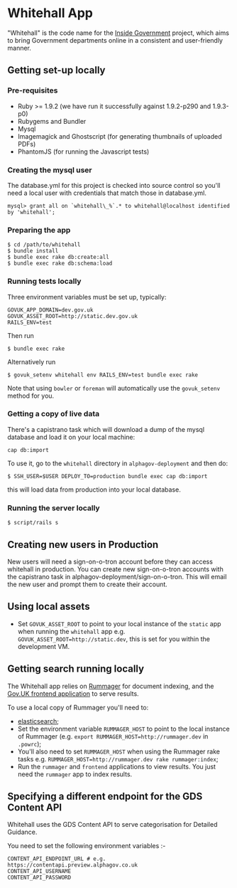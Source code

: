 # Whitehall App

"Whitehall" is the code name for the
[Inside Government](https://www.gov.uk/government/) project, which
aims to bring Government departments online in a consistent and
user-friendly manner.

## Getting set-up locally

### Pre-requisites

* Ruby >= 1.9.2 (we have run it successfully against 1.9.2-p290 and
  1.9.3-p0)
* Rubygems and Bundler
* Mysql
* Imagemagick and Ghostscript (for generating thumbnails of uploaded
  PDFs)
* PhantomJS (for running the Javascript tests)

### Creating the mysql user

The database.yml for this project is checked into source control so
you'll need a local user with credentials that match those in
database.yml.

    mysql> grant all on `whitehall\_%`.* to whitehall@localhost identified by 'whitehall';

### Preparing the app

    $ cd /path/to/whitehall
    $ bundle install
    $ bundle exec rake db:create:all
    $ bundle exec rake db:schema:load

### Running tests locally

Three environment variables must be set up, typically:

    GOVUK_APP_DOMAIN=dev.gov.uk
    GOVUK_ASSET_ROOT=http://static.dev.gov.uk
    RAILS_ENV=test

Then run

    $ bundle exec rake

Alternatively run

    $ govuk_setenv whitehall env RAILS_ENV=test bundle exec rake

Note that using `bowler` or `foreman` will automatically use the
`govuk_setenv` method for you.

### Getting a copy of live data

There's a capistrano task which will download a dump of the mysql
database and load it on your local machine:

    cap db:import

To use it, go to the `whitehall` directory in
`alphagov-deployment` and then do:

    $ SSH_USER=$USER DEPLOY_TO=production bundle exec cap db:import

this will load data from production into your local database.

### Running the server locally

    $ script/rails s

## Creating new users in Production

New users will need a sign-on-o-tron account before they can access
whitehall in production.  You can create new sign-on-o-tron accounts
with the capistrano task in alphagov-deployment/sign-on-o-tron.  This
will email the new user and prompt them to create their account.

## Using local assets

* Set `GOVUK_ASSET_ROOT` to point to your local instance of the `static` app
  when running the `whitehall` app e.g. `GOVUK_ASSET_ROOT=http://static.dev`, this is set
  for you within the development VM.

## Getting search running locally

The Whitehall app relies on
[Rummager](https://github.com/alphagov/rummager) for document
indexing, and the
[Gov.UK frontend application](https://github.com/alphagov/frontend) to
serve results.

To use a local copy of Rummager you'll need to:

* [elasticsearch](http://www.elasticsearch.org/);
* Set the environment variable `RUMMAGER_HOST` to point to the local
  instance of Rummager (e.g. `export
  RUMMAGER_HOST=http://rummager.dev` in `.powrc`);
* You'll also need to set `RUMMAGER_HOST` when using the Rummager rake
  tasks e.g. `RUMMAGER_HOST=http://rummager.dev rake rummager:index`;
* Run the `rummager` and `frontend` applications to view results. You
  just need the `rummager` app to index results.

## Specifying a different endpoint for the GDS Content API

Whitehall uses the GDS Content API to serve categorisation for
Detailed Guidance.

You need to set the following environment variables :-

    CONTENT_API_ENDPOINT_URL # e.g. https://contentapi.preview.alphagov.co.uk
    CONTENT_API_USERNAME
    CONTENT_API_PASSWORD
